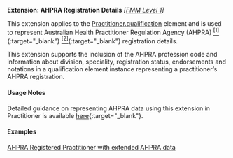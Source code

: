 **Extension: AHPRA Registration Details** *[[FMM Level 1](guidance.html)]*

This extension applies to the [Practitioner.qualification](http://hl7.org/fhir/practitioner-definitions.html#Practitioner.qualification) element and is used to represent Australian Health Practitioner Regulation Agency (AHPRA) [<sup>[1]</sup>](https://www.ahpra.gov.au){:target="_blank"} [<sup>[2]</sup>](https://www.ahpra.gov.au/Support/Glossary.aspx#Registration%20Number){:target="_blank"} registration details.

This extension supports the inclusion of the AHPRA profession code and information about division, speciality, registration status, endorsements and notations in a qualification element instance representing a practitioner’s AHPRA registration.

#### Usage Notes
Detailed guidance on representing AHPRA data using this extension in Practitioner is available [here](http://hl7.org.au/notes/ahpra-registration-number/index.html){:target="_blank"}.

#### Examples
[AHPRA Registered Practitioner with extended AHPRA data](Practitioner-example4.html)
